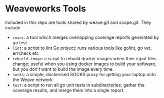 # Weaveworks Tools

Included in this repo are tools shared by weave.git and scope.git.  They include

- ```cover```: a tool which merges overlapping coverage reports generated by go test
- ```lint```: a script to lint Go project; runs various tools like golint, go vet, errcheck etc
- ```rebuild-image```: a script to rebuild docker images when their input files change; useful
  when you using docker images to build your software, but you don't want to build the
  image every time.
- ```socks```: a simple, dockerised SOCKS proxy for getting your laptop onto the Weave network
- ```test```: a script to run all go unit tests in subdirectories, gather the coverage results,
  and merge them into a single report.
